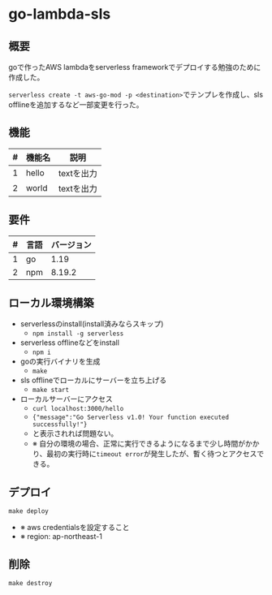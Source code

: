 # go-lambda-sls

## 概要
goで作ったAWS lambdaをserverless frameworkでデプロイする勉強のために作成した。

`serverless create -t aws-go-mod -p <destination>`でテンプレを作成し、sls offlineを追加するなど一部変更を行った。

## 機能
| # | 機能名 | 説明 |
| - | - | - |
| 1 | hello | textを出力 |
| 2 | world | textを出力 |

## 要件
|#|言語|バージョン|
|-|-|-|
|1|go|1.19|
|2|npm|8.19.2|

## ローカル環境構築
- serverlessのinstall(install済みならスキップ)
  - `npm install -g serverless`
- serverless offlineなどをinstall
  - `npm i`
- goの実行バイナリを生成
  - `make`
- sls offlineでローカルにサーバーを立ち上げる
  - `make start`
- ローカルサーバーにアクセス
  - `curl localhost:3000/hello`
  - `{"message":"Go Serverless v1.0! Your function executed successfully!"}`
  - と表示されれば問題ない。
  - ※ 自分の環境の場合、正常に実行できるようになるまで少し時間がかかり、最初の実行時に`timeout error`が発生したが、暫く待つとアクセスできる。

## デプロイ
`make deploy`

- ※ aws credentialsを設定すること
- ※ region: ap-northeast-1

## 削除
`make destroy`